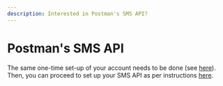 ```yaml
---
description: Interested in Postman's SMS API?
---
```


# Postman's SMS API

The same one-time set-up of your account needs to be done (see [here](../onboarding-overview/)). Then, you can proceed to set up your SMS API as per instructions [here](https://guide.postman.gov.sg/api-guide/programmatic-sms-api).

